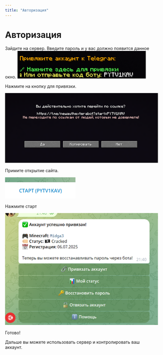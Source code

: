 ```yaml
---
title: "Авторизация"
---
```


# Авторизация

Зайдите на сервер.
Введите пароль и у вас должно появится данное окно.
![](public/auth/connect1.png)

Нажмите на кнопку для привязки.

![](public/auth/open_url.png)

Примите открытие сайта.

![](public/auth/start.png)

Нажмите старт

![](public/auth/done.png)

Готово!

Дальше вы можете использовать сервер и контролировать ваш аккаунт.